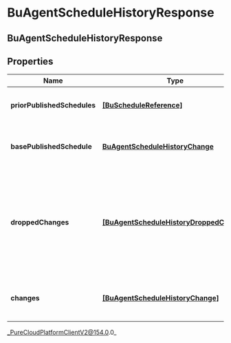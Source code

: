 # BuAgentScheduleHistoryResponse

## BuAgentScheduleHistoryResponse

## Properties

|Name | Type | Description | Notes|
|------------ | ------------- | ------------- | -------------|
| **priorPublishedSchedules** | [**[BuScheduleReference]**](BuScheduleReference) | The list of previously published schedules | [optional] |
| **basePublishedSchedule** | [**BuAgentScheduleHistoryChange**](BuAgentScheduleHistoryChange) | The originally published agent schedules | [optional] |
| **droppedChanges** | [**[BuAgentScheduleHistoryDroppedChange]**](BuAgentScheduleHistoryDroppedChange) | The changes dropped from the schedule history. This will happen if the schedule history is too large | [optional] |
| **changes** | [**[BuAgentScheduleHistoryChange]**](BuAgentScheduleHistoryChange) | The list of changes for the schedule history | [optional] |



_PureCloudPlatformClientV2@154.0.0_
